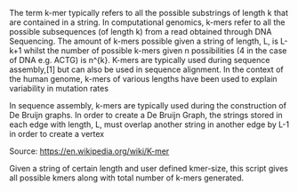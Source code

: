 The term k-mer typically refers to all the possible substrings of length k that are contained in a string. In computational genomics, k-mers refer to all the possible subsequences (of length k) from a read obtained through DNA Sequencing. The amount of k-mers possible given a string of length, L, is L-k+1 whilst the number of possible k-mers given n possibilities (4 in the case of DNA e.g. ACTG) is n^{k}. K-mers are typically used during sequence assembly,[1] but can also be used in sequence alignment. In the context of the human genome, k-mers of various lengths have been used to explain variability in mutation rates

In sequence assembly, k-mers are typically used during the construction of De Bruijn graphs. In order to create a De Bruijn Graph, the strings stored in each edge with length, L, must overlap another string in another edge by L-1 in order to create a vertex

Source: https://en.wikipedia.org/wiki/K-mer

Given a string of certain length and user defined kmer-size, this script gives all possible kmers along with total number of k-mers generated.


